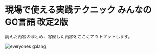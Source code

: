 # 現場で使える実践テクニック みんなのGO言語 改定2版

読んだ内容のまとめ、写経した内容をここにアウトプットします。

![everyones golang](https://images-fe.ssl-images-amazon.com/images/I/51jif840ScL.jpg)
